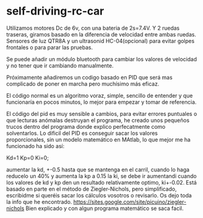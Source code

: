 # self-driving-rc-car
Utilizamos motores Dc de 6v, con una bateria de 2s=7.4V. Y 2 ruedas traseras, giramos basado en la diferencia de velocidad entre ambas ruedas.
Sensores de luz QTR8A y un ultrasonid HC-04(opcional) para evitar golpes frontales o para parar las pruebas.

Se puede añadir un módulo bluetooth para cambiar los valores de velocidad y no tener que ir cambiando manualmente.

Próximamente añadiremos un codigo basado en PID que será mas complicado de poner en marcha pero muchísimo más eficaz.

El código normal es un algoritmo voraz, simple, sencillo de entender y que funcionaría en pocos minutos, lo mejor para empezar y tomar de referencia.

El código del pid es muy sensible a cambios, para evitar errores puntuales o que lecturas anómalas destruyan el programa, he creado unos pequeños trucos dentro del programa donde explico perfecatmente como solventarlos.
Lo dificil del PID es conseguir sacar los valores proporcionales, sin un modelo matemático en MAtlab, lo que mejor me ha funcionado ha sido así:

Kd=1
Kp=0
Ki=0;

aumentar la kd, +-0.5 hasta que se mantenga en el carril, cuando lo haga reducelo un 40% y aumenta la kp a 0.15
la ki, se debe ir aumentandi cuando los valores de kd y kp den un resultado relativamente optimo, ki+-0.02.
Está basado en parte en el método de Ziegler-Nichols, pero simplificado, escribidme si queréis sacar los cálculos vosotros o revisarlo.
Os dejo toda la info que he encontrado.
https://sites.google.com/site/picuino/ziegler-nichols
Bien explicado y con algun programa matemático se saca facil.
